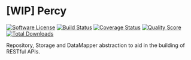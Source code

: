 # [WIP] Percy

[![Software License](https://img.shields.io/badge/license-MIT-brightgreen.svg?style=flat-square)](LICENSE)
[![Build Status](https://img.shields.io/travis/acredula/percy/master.svg?style=flat-square)](https://travis-ci.org/acredula/percy)
[![Coverage Status](https://img.shields.io/scrutinizer/coverage/g/acredula/percy.svg?style=flat-square)](https://scrutinizer-ci.com/g/acredula/percy/code-structure)
[![Quality Score](https://img.shields.io/scrutinizer/g/acredula/percy.svg?style=flat-square)](https://scrutinizer-ci.com/g/acredula/percy)
[![Total Downloads](https://img.shields.io/packagist/dt/acredula/percy.svg?style=flat-square)](https://packagist.org/packages/acredula/percy)

Repository, Storage and DataMapper abstraction to aid in the building of RESTful APIs.
